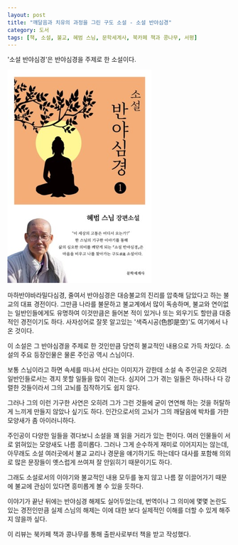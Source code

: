 ```yaml
---
layout: post
title: "깨달음과 치유의 과정을 그린 구도 소설 - 소설 반야심경"
category: 도서
tags: [책, 소설, 불교, 혜범 스님, 문학세계사, 북카페 책과 콩나무, 서평]
---
```


'소설 반야심경'은
반야심경을 주제로 한 소설이다.

![표지](/images/book/fiction-heart-sutra-book-h480.jpg)

마하반야바라밀다심경, 줄여서 반야심경은
대승불교의 진리를 압축해 담았다고 하는 불교의 대표 경전이다.
그만큼 나라를 불문하고 불교계에서 많이 독송하며,
불교와 연이없는 일반인들에게도 유명하여
이것만큼은 들어본 적이 있거나 또는 외우기도 할만큼 대중적인 경전이기도 하다.
사자성어로 잘못 알고있는 '색즉시공(色卽是空)'도 여기에서 나온 것이다.

이 소설은 그 반야심경을 주제로 한 것인만큼
당연히 불교적인 내용으로 가득 차있다.
소설의 주요 등장인물은 물론 주인공 역시 스님이다.

보통 스님이라고 하면 속세를 떠나서 산다는 이미지가 강한데
소설 속 주인공은 오히려 일반인들로서는 겪지 못할 일들을 많이 겪는다.
심지어 그가 겪는 일들은 하나하나 다 강렬한 것들이라서 그의 고뇌를 짐작하기도 쉽지 않다.

그러나 그의 이런 기구한 사연은
오히려 그가 그런 것들에 굳이 연연해 하는 것을 허탈하게 느끼게 만들지 않았나 싶기도 하다.
인간으로서의 고뇌가 그의 깨달음에 박차를 가한 모양새가 좀 아이러니하다.

주인공이 다양한 일들을 겪다보니 소설을 꽤 읽을 거리가 있는 편이다.
여러 인물들이 서로 얽혀있는 모양새도 나름 흥미롭다.
그러나 그게 순수하게 재미로 이어지지는 않는데,
아무래도 소설 여러곳에서 불교 교리나 경문을 얘기하기도 하는데다
대사를 포함해 의외로 많은 문장들이 옛스럽게 쓰여져 잘 안읽히기 때문이기도 하다.

그래도 소설로서의 이야기와 불교적인 내용 모두를 놓지 않고 나름 잘 이끌어가기 때문에
불교에 관심이 있다면 흥미롭게 볼 수 있을 듯하다.

이야기가 끝난 뒤에는 반야심경 해제도 실어두었는데,
번역이나 그 의미에 몇몇 논란도 있는 경전인만큼
실제 스님의 해제는 이에 대한 보다 실제적인 이해를 더할 수 있게 해주지 않을까 싶다.



<div class="im im-info">
이 리뷰는 북카페 책과 콩나무를 통해 출판사로부터 책을 받고 작성했다.
</div>
